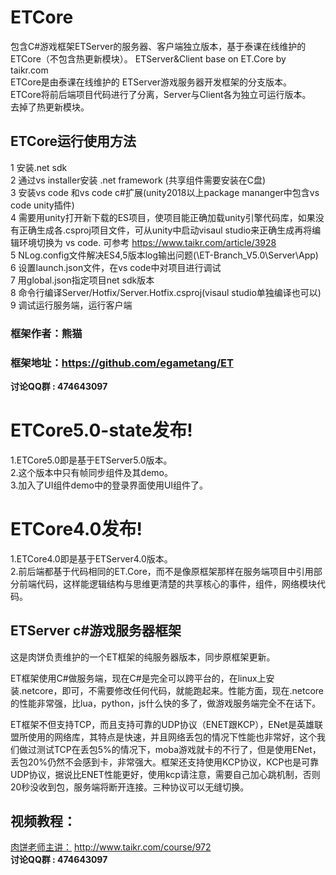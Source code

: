 # ETCore
包含C#游戏框架ETServer的服务器、客户端独立版本，基于泰课在线维护的ETCore（不包含热更新模块）。 
ETServer&Client base on ET.Core by taikr.com   
ETCore是由泰课在线维护的 ETServer游戏服务器开发框架的分支版本。     
ETCore将前后端项目代码进行了分离，Server与Client各为独立可运行版本。    
去掉了热更新模块。  

## ETCore运行使用方法
1 安装.net sdk  
2 通过vs installer安装 .net framework (共享组件需要安装在C盘)  
3 安装vs code 和vs code c#扩展(unity2018以上package mananger中包含vs code unity插件)  
4 需要用unity打开新下载的ES项目，使项目能正确加载unity引擎代码库，如果没有正确生成各.csproj项目文件，可从unity中启动visaul studio来正确生成再将编辑环境切换为 vs code. 可参考 https://www.taikr.com/article/3928  
5 NLog.config文件解决ES4,5版本log输出问题(\ET-Branch_V5.0\Server\App)  
6 设置launch.json文件，在vs code中对项目进行调试  
7 用global.json指定项目net sdk版本  
8 命令行编译Server/Hotfix/Server.Hotfix.csproj(visaul studio单独编译也可以)  
9 调试运行服务端，运行客户端 

### 框架作者：熊猫
### 框架地址：https://github.com/egametang/ET
__讨论QQ群 : 474643097__

# ETCore5.0-state发布!  
1.ETCore5.0即是基于ETServer5.0版本。   
2.这个版本中只有帧同步组件及其demo。   
3.加入了UI组件demo中的登录界面使用UI组件了。


# ETCore4.0发布!  
1.ETCore4.0即是基于ETServer4.0版本。   
2.前后端都基于代码相同的ET.Core，而不是像原框架那样在服务端项目中引用部分前端代码，这样能逻辑结构与思维更清楚的共享核心的事件，组件，网络模块代码。  

## ETServer c#游戏服务器框架
这是肉饼负责维护的一个ET框架的纯服务器版本，同步原框架更新。  

ET框架使用C#做服务端，现在C#是完全可以跨平台的，在linux上安装.netcore，即可，不需要修改任何代码，就能跑起来。性能方面，现在.netcore的性能非常强，比lua，python，js什么快的多了，做游戏服务端完全不在话下。

ET框架不但支持TCP，而且支持可靠的UDP协议（ENET跟KCP），ENet是英雄联盟所使用的网络库，其特点是快速，并且网络丢包的情况下性能也非常好，这个我们做过测试TCP在丢包5%的情况下，moba游戏就卡的不行了，但是使用ENet，丢包20%仍然不会感到卡，非常强大。框架还支持使用KCP协议，KCP也是可靠UDP协议，据说比ENET性能更好，使用kcp请注意，需要自己加心跳机制，否则20秒没收到包，服务端将断开连接。三种协议可以无缝切换。

## 视频教程：  
[肉饼老师主讲：](http://www.taikr.com/course/972) http://www.taikr.com/course/972  
__讨论QQ群 : 474643097__

